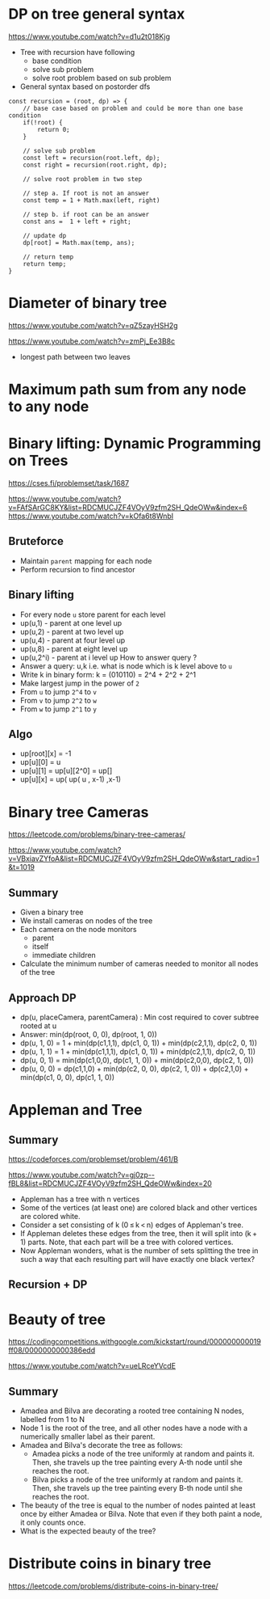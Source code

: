 # DP on tree general syntax
https://www.youtube.com/watch?v=d1u2t018Kjg
- Tree with recursion have following
    - base condition
    - solve sub problem
    - solve root problem based on sub problem
- General syntax based on postorder dfs
```
const recursion = (root, dp) => {
    // base case based on problem and could be more than one base condition
    if(!root) {
        return 0;
    }

    // solve sub problem
    const left = recursion(root.left, dp);
    const right = recursion(root.right, dp);

    // solve root problem in two step

    // step a. If root is not an answer
    const temp = 1 + Math.max(left, right)

    // step b. if root can be an answer
    const ans =  1 + left + right;

    // update dp
    dp[root] = Math.max(temp, ans);

    // return temp
    return temp;
}
```
# Diameter of binary tree
https://www.youtube.com/watch?v=qZ5zayHSH2g

https://www.youtube.com/watch?v=zmPj_Ee3B8c

- longest path between two leaves

# Maximum path sum from any node to any node

# Binary lifting: Dynamic Programming on Trees
https://cses.fi/problemset/task/1687

https://www.youtube.com/watch?v=FAfSArGC8KY&list=RDCMUCJZF4VOyV9zfm2SH_QdeOWw&index=6
https://www.youtube.com/watch?v=kOfa6t8WnbI
## Bruteforce
- Maintain `parent` mapping for each node
- Perform recursion to find ancestor
## Binary lifting
- For every node `u` store parent for each level
- up(u,1) - parent at one level up
- up(u,2) - parent at two level up
- up(u,4) - parent at four level up
- up(u,8) - parent at eight level up
- up(u,2^i) - parent at i level up
How to answer query ?
- Answer a query: u,k i.e. what is node which is k level above to `u`
- Write k in binary form: k = (010110) = 2^4 + 2^2 + 2^1
- Make largest jump in the power of `2`
- From `u` to jump `2^4` to `v`
- From `v` to jump `2^2` to `w`
- From `w` to jump `2^1` to `y`
## Algo
- up[root][x] = -1
- up[u][0] = u
- up[u][1] = up[u][2^0] = up[]
- up[u][x] = up( up( u , x-1) ,x-1)
# Binary tree Cameras
https://leetcode.com/problems/binary-tree-cameras/

https://www.youtube.com/watch?v=VBxiavZYfoA&list=RDCMUCJZF4VOyV9zfm2SH_QdeOWw&start_radio=1&t=1019
## Summary
- Given a binary tree
- We install cameras on nodes of the tree
- Each camera on the node monitors
    - parent
    - itself
    - immediate children
- Calculate the minimum number of cameras needed to monitor all nodes of the tree
## Approach DP
- dp(u, placeCamera, parentCamera) : Min cost required to cover subtree rooted at u
- Answer: min(dp(root, 0, 0), dp(root, 1, 0))
- dp(u, 1, 0) = 1 + min(dp(c1,1,1), dp(c1, 0, 1)) + min(dp(c2,1,1), dp(c2, 0, 1))
- dp(u, 1, 1) = 1 + min(dp(c1,1,1), dp(c1, 0, 1)) + min(dp(c2,1,1), dp(c2, 0, 1))
- dp(u, 0, 1) =  min(dp(c1,0,0), dp(c1, 1, 0)) + min(dp(c2,0,0), dp(c2, 1, 0))
- dp(u, 0, 0) =   dp(c1,1,0) + min(dp(c2, 0, 0), dp(c2, 1, 0)) + dp(c2,1,0) + min(dp(c1, 0, 0), dp(c1, 1, 0))

# Appleman and Tree
## Summary
https://codeforces.com/problemset/problem/461/B

https://www.youtube.com/watch?v=gj0zp--fBL8&list=RDCMUCJZF4VOyV9zfm2SH_QdeOWw&index=20

- Appleman has a tree with n vertices
- Some of the vertices (at least one) are colored black and other vertices are colored white.
- Consider a set consisting of k (0 ≤ k < n) edges of Appleman's tree.
- If Appleman deletes these edges from the tree, then it will split into (k + 1) parts. Note, that each part will be a tree with colored vertices.
- Now Appleman wonders, what is the number of sets splitting the tree in such a way that each resulting part will have exactly one black vertex?
## Recursion + DP

# Beauty of tree
https://codingcompetitions.withgoogle.com/kickstart/round/000000000019ff08/0000000000386edd

https://www.youtube.com/watch?v=ueLRceYVcdE

## Summary
- Amadea and Bilva are decorating a rooted tree containing N nodes, labelled from 1 to N
-  Node 1 is the root of the tree, and all other nodes have a node with a numerically smaller label as their parent.
- Amadea and Bilva's decorate the tree as follows:
    - Amadea picks a node of the tree uniformly at random and paints it. Then, she travels up the tree painting every A-th node until she reaches the root.
    - Bilva picks a node of the tree uniformly at random and paints it. Then, she travels up the tree painting every B-th node until she reaches the root.
- The beauty of the tree is equal to the number of nodes painted at least once by either Amadea or Bilva. Note that even if they both paint a node, it only counts once.
- What is the expected beauty of the tree?


# Distribute coins in binary tree
https://leetcode.com/problems/distribute-coins-in-binary-tree/


